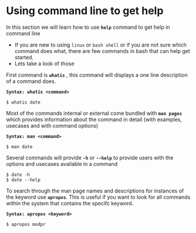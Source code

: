 # Using command line to get help

In this section we will learn how to use **`help`** command to get help in command line
- If you are new to using `linux` or `bash shell`  or if you are not sure which command does what, there are few commands in bash that can help get started. 
- Lets take a look of those

First command is **`whatis`** , this command will displays a one line description of a command does. 

**`Syntax: whatis <command>`**

```
$ whatis date
```

Most of the commands internal or external come bundled with **`man pages`** which provides information about the command in detail (with examples, usecases and with command options)

**`Syntax: man <command>`**

```
$ man date
```

Several commands will provide **`-h`** or **`--help`** to provide users with the options and usecases available in a command

```
$ date -h
$ date --help
```

To search through the man page names and descriptions for instances of the keyword use **`apropos`**. This is useful if you want to look for all commands within the system that contains the specifc keyword.

**`Syntax: apropos <keyword>`**
```
$ apropos modpr
```
